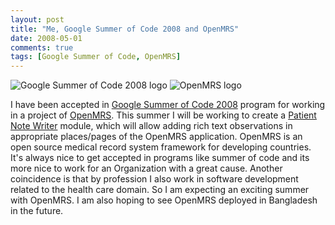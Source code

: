 ```yaml
---
layout: post
title: "Me, Google Summer of Code 2008 and OpenMRS"
date: 2008-05-01
comments: true
tags: [Google Summer of Code, OpenMRS]
---
```


![Google Summer of Code 2008 logo]({{site.url}}/assets/soc08-300x300_white.jpg) 
![OpenMRS logo]({{site.url}}/assets/OpenMRS_2007_logo.gif)

I have been accepted in [Google Summer of Code 2008](http://code.google.com/soc/2008) program for working in a project of [OpenMRS](http://openmrs.org/). This summer I will be working to create a [Patient Note Writer](https://wiki.openmrs.org/display/docs/Patient+Note+Writer+Module) module, which will allow adding rich text observations in appropriate places/pages of the OpenMRS application. OpenMRS is an open source medical record system framework for developing countries. It\'s always nice to get accepted in programs like summer of code and its more nice to work for an Organization with a great cause. Another coincidence is that by profession I also work in software development related to the health care domain. So I am expecting an exciting summer with OpenMRS. I am also hoping to see OpenMRS deployed in Bangladesh in the future.